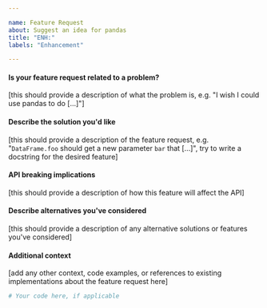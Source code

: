 ```yaml
---

name: Feature Request
about: Suggest an idea for pandas
title: "ENH:"
labels: "Enhancement"

---
```


#### Is your feature request related to a problem?

[this should provide a description of what the problem is, e.g. "I wish I could use pandas to do [...]"]

#### Describe the solution you'd like

[this should provide a description of the feature request, e.g. "`DataFrame.foo` should get a new parameter `bar` that [...]", try to write a docstring for the desired feature]

#### API breaking implications

[this should provide a description of how this feature will affect the API]

#### Describe alternatives you've considered

[this should provide a description of any alternative solutions or features you've considered]

#### Additional context

[add any other context, code examples, or references to existing implementations about the feature request here]

```python
# Your code here, if applicable

```
